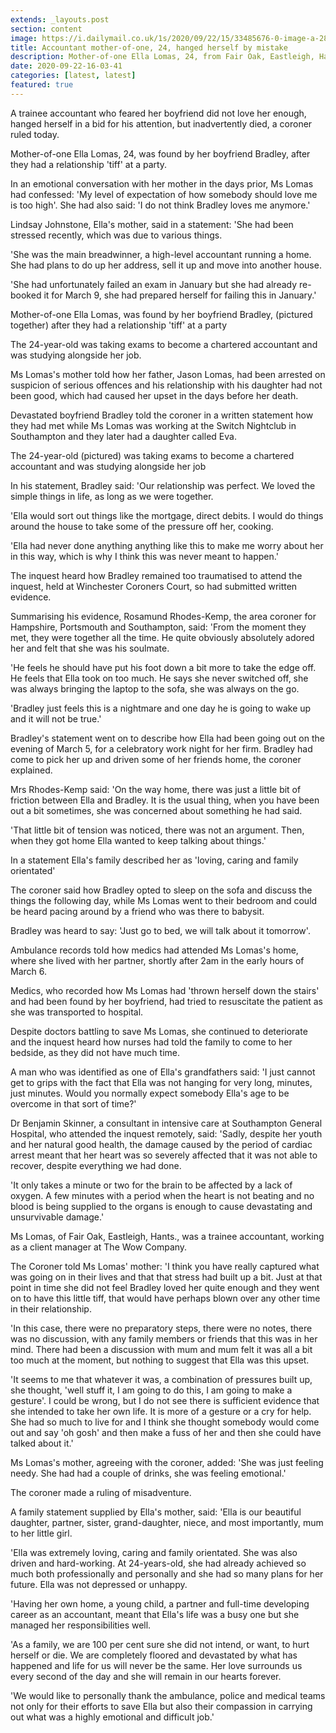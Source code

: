 ```yaml
---
extends: _layouts.post
section: content
image: https://i.dailymail.co.uk/1s/2020/09/22/15/33485676-0-image-a-28_1600785203308.jpg 
title: Accountant mother-of-one, 24, hanged herself by mistake 
description: Mother-of-one Ella Lomas, 24, from Fair Oak, Eastleigh, Hampshire, was found by her boyfriend Bradley, after they had a relationship tiff at a party. 
date: 2020-09-22-16-03-41 
categories: [latest, latest] 
featured: true 
--- 
```

A trainee accountant who feared her boyfriend did not love her enough, hanged herself in a bid for his attention, but inadvertently died, a coroner ruled today.

Mother-of-one Ella Lomas, 24, was found by her boyfriend Bradley, after they had a relationship 'tiff' at a party. 

In an emotional conversation with her mother in the days prior, Ms Lomas had confessed: 'My level of expectation of how somebody should love me is too high'. She had also said: 'I do not think Bradley loves me anymore.'

Lindsay Johnstone, Ella's mother, said in a statement: 'She had been stressed recently, which was due to various things. 

'She was the main breadwinner, a high-level accountant running a home. She had plans to do up her address, sell it up and move into another house.

'She had unfortunately failed an exam in January but she had already re-booked it for March 9, she had prepared herself for failing this in January.'

Mother-of-one Ella Lomas, was found by her boyfriend Bradley, (pictured together) after they had a relationship 'tiff' at a party

The 24-year-old was taking exams to become a chartered accountant and was studying alongside her job.

Ms Lomas's mother told how her father, Jason Lomas, had been arrested on suspicion of serious offences and his relationship with his daughter had not been good, which had caused her upset in the days before her death.

Devastated boyfriend Bradley told the coroner in a written statement how they had met while Ms Lomas was working at the Switch Nightclub in Southampton and they later had a daughter called Eva.

The 24-year-old (pictured) was taking exams to become a chartered accountant and was studying alongside her job

In his statement, Bradley said: 'Our relationship was perfect. We loved the simple things in life, as long as we were together. 

'Ella would sort out things like the mortgage, direct debits. I would do things around the house to take some of the pressure off her, cooking.

'Ella had never done anything anything like this to make me worry about her in this way, which is why I think this was never meant to happen.'

The inquest heard how Bradley remained too traumatised to attend the inquest, held at Winchester Coroners Court, so had submitted written evidence.

Summarising his evidence, Rosamund Rhodes-Kemp, the area coroner for Hampshire, Portsmouth and Southampton, said: 'From the moment they met, they were together all the time. He quite obviously absolutely adored her and felt that she was his soulmate.

'He feels he should have put his foot down a bit more to take the edge off. He feels that Ella took on too much. He says she never switched off, she was always bringing the laptop to the sofa, she was always on the go.

'Bradley just feels this is a nightmare and one day he is going to wake up and it will not be true.'

Bradley's statement went on to describe how Ella had been going out on the evening of March 5, for a celebratory work night for her firm. Bradley had come to pick her up and driven some of her friends home, the coroner explained.

Mrs Rhodes-Kemp said: 'On the way home, there was just a little bit of friction between Ella and Bradley. It is the usual thing, when you have been out a bit sometimes, she was concerned about something he had said.

'That little bit of tension was noticed, there was not an argument. Then, when they got home Ella wanted to keep talking about things.'

In a statement Ella's family described her as 'loving, caring and family orientated'

The coroner said how Bradley opted to sleep on the sofa and discuss the things the following day, while Ms Lomas went to their bedroom and could be heard pacing around by a friend who was there to babysit.

Bradley was heard to say: 'Just go to bed, we will talk about it tomorrow'.

Ambulance records told how medics had attended Ms Lomas's home, where she lived with her partner, shortly after 2am in the early hours of March 6.

Medics, who recorded how Ms Lomas had 'thrown herself down the stairs' and had been found by her boyfriend, had tried to resuscitate the patient as she was transported to hospital.

Despite doctors battling to save Ms Lomas, she continued to deteriorate and the inquest heard how nurses had told the family to come to her bedside, as they did not have much time.

A man who was identified as one of Ella's grandfathers said: 'I just cannot get to grips with the fact that Ella was not hanging for very long, minutes, just minutes. Would you normally expect somebody Ella's age to be overcome in that sort of time?'

Dr Benjamin Skinner, a consultant in intensive care at Southampton General Hospital, who attended the inquest remotely, said: 'Sadly, despite her youth and her natural good health, the damage caused by the period of cardiac arrest meant that her heart was so severely affected that it was not able to recover, despite everything we had done.

'It only takes a minute or two for the brain to be affected by a lack of oxygen. A few minutes with a period when the heart is not beating and no blood is being supplied to the organs is enough to cause devastating and unsurvivable damage.'

Ms Lomas, of Fair Oak, Eastleigh, Hants., was a trainee accountant, working as a client manager at The Wow Company.

The Coroner told Ms Lomas' mother: 'I think you have really captured what was going on in their lives and that that stress had built up a bit. Just at that point in time she did not feel Bradley loved her quite enough and they went on to have this little tiff, that would have perhaps blown over any other time in their relationship.

'In this case, there were no preparatory steps, there were no notes, there was no discussion, with any family members or friends that this was in her mind. There had been a discussion with mum and mum felt it was all a bit too much at the moment, but nothing to suggest that Ella was this upset.

'It seems to me that whatever it was, a combination of pressures built up, she thought, 'well stuff it, I am going to do this, I am going to make a gesture'. I could be wrong, but I do not see there is sufficient evidence that she intended to take her own life. It is more of a gesture or a cry for help. She had so much to live for and I think she thought somebody would come out and say 'oh gosh' and then make a fuss of her and then she could have talked about it.'

Ms Lomas's mother, agreeing with the coroner, added: 'She was just feeling needy. She had had a couple of drinks, she was feeling emotional.'

The coroner made a ruling of misadventure.

A family statement supplied by Ella's mother, said: 'Ella is our beautiful daughter, partner, sister, grand-daughter, niece, and most importantly, mum to her little girl.

'Ella was extremely loving, caring and family orientated. She was also driven and hard-working. At 24-years-old, she had already achieved so much both professionally and personally and she had so many plans for her future. Ella was not depressed or unhappy.

'Having her own home, a young child, a partner and full-time developing career as an accountant, meant that Ella's life was a busy one but she managed her responsibilities well.

'As a family, we are 100 per cent sure she did not intend, or want, to hurt herself or die. We are completely floored and devastated by what has happened and life for us will never be the same. Her love surrounds us every second of the day and she will remain in our hearts forever.

'We would like to personally thank the ambulance, police and medical teams not only for their efforts to save Ella but also their compassion in carrying out what was a highly emotional and difficult job.'


